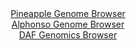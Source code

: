 <div id="Pineapple_Genome_Browser" align="center">
  <a href="https://igv.org/app/?sessionURL=blob:zZJfb9owFMW_i6VWmxSSOCnkj1RN0FKasbYQoLBWVeQkTrDq2JnthALiu8.rNu1llcrDpkl.sK.ufc85_u1Bi4UknIEQOCbsmhACA8g138xQVVN8iyosQVggKrEBBC6wwCzDINyDAkmFFvEXfXOtVC1DyyKq7lSIldyUrokqtOMMbaSZ8cq64JSilAukuJDWQKCWW6RsOxucoro29WzX7Fo5UshCtF5zJrlVY1YmG_1e8quUlJjxCidVQxV5FZBoPVpjbhboU38562cZlnKMt1F.3h9H_Xt3uHgY9S4eFnfXy0VveTojJUOqEfh88Hk8jEZOtoumZSrjSZvH7pDIvrzOTtzL0.FLTQSW59CDAfR96Pk6GMJy_PI_edaLHOkb16OJuENX85sFphf30C9p4Q1L2JP.H30H4GAAyrNGcwCytfBCaBuu3TO6Tq_zYwt9w7YDnY7gBISPTwZQAmXPuv1xD9S21rQAib81r.AYgIscCxB2AtvWIwKne.ad2UEAD8YeNIL.vWivFnHg2U7fcXpJQajSKOeJZLU0EWNmmxVmuTsyy9gZRemNw1er.bTKs80Arqb60N5Gz29kaQA9.vX7tNH3KPon1L1HiKnSY1Hzm6j25jZrV81VnJ7NHBlfTvJoe.IMnr..GdBx4RRcVEjpfl3Rx5.8tUgQxJQutESSlFCitkudI9.AEDquxhZknHLNIRBl.sE2bAN27Y._8XQPT4fv">Pineapple Genome Browser</a>
</div>
<div id="Alphonso_Genome_Browser" align="center">
  <a href="https://igv.org/app/?sessionURL=blob:zZNfa9swFMW_i6BlA8eW7eaPDWGkabKGpN1I6qZJKebakR0ttuRKsl0n5LtPKxt7WaF52BjoQbpIuucc_XRAFRGScoZ85Jh227RtZCC55fUC8iIjt5ATifwEMkkMJEhCBGExQf4BJSAVBPOZPrlVqpC.ZVFVtHJgKTela0IOe86glmbMc2vIswwiLkBxIa1LARW3aFq1ahJBUZi6t2u2rQ0osCArtpxJbhWEpWGt7wt_lcKUMJ6TMC8zRV8FhFqP1rgxE_g0WC4GcUyknJJmsukPppPBvTsK1p87w3Xw5XoZdJbnC5oyUKUgfdIM5eorGbnBA97umtX9mXO5H66qu_t5tDpzr85HLwUVRPbtru3ZvZ7dxjoayjbk5X9yrQc90bmIvOuJuqVuPBk1WtxiXU27cgL8Gf_Rt42OBsp4XGoSULwVXd_Ghos7RtvptH5M7Z6BsafTEZwi__HJQEpAvNPbHw9INYXmBUnyXL6iYyAuNkQgv.VhrFt4Tvuie4E9zz4aB1SK7O9FOw7mXhc7A8fphAnNlIZ5E0pWSBMYM6s4MdP9iVm6q7vZA69nuMnHu.Vovl4lWHjjyJ3xN7I0kG79.nza6HsU_RPq3iPEVNGpqI3YA1vsZD27KXe9qzNnPKjrybfrPYyzWfBmQKeFk3CRg9L7dUUvf_JWgaDAlC5UVNKIZlQ1S50jr5FvO67GFsU845pDJNLoAzawoX_4x994usen43c-">Alphonso Genome Browser</a>
</div>


<div id="DAF_Genomics_Browser" align="center">
  <a href="https://ink-blot.github.io/?sessionURL=blob:tZFta9swEMe_y0H6ynYs2XFsQxjOmm5Jlg2auukDJSi2HHu1LU.Sm7Qh3703r2OwUcagAz0d9_A_3e8AD1yqQtQQArXIwCIEDFC52C1Z1ZT8M6u4gjBjpeIGSJ5xyeuEQ3iAjCnN4vNPmJlr3aiw309ZZm55LaoiUZZyLNaYSrQ65xhqUotV7EnUbKesRFQYrFmflU0uaiX6LEm4Uqbdb3i9Xe8YHj99664kX1dtqYtOdY1NYGOplTHstqhTvv9LI_9BGVfxLlotoy5_zh.n6SiaT6NLZxLffPDe38RfPq5ib3WyLLY1063kI3ujJmIzv3_Y0h4dZ8ury0Xij.V342vco2eLnnN6Mtk3heRqRIYkIL5P_AEcDShF0iIISHJJQuIaQ.ob1HXNl6cz8HASUhQQ3t4ZoCVL7jH89gD6sUFcoPi3tiNngJAplxCagW2jREAH7tC1g4AcjQO0snxjnmfxeTC0aUSpZ21YhfpZUXZDRKE_nW8F87fKuP8V1myFWGYLx9Z4P0WzhTcZu3vpnF5fza4vpq.gMuDVr2VCVkyj64f5AoaVqFjxWv8i4xzvjs8-">DAF Genomics Browser</a>
</div>
